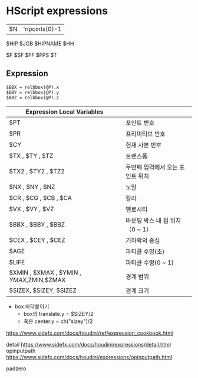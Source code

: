 # HScript expressions

|     |               |
| --- | ------------- |
| $N  | 'npoints(0)-1 |


$HIP
$JOB
$HIPNAME
$HH

$F
$SF
$FF
$FPS
$T

## Expression

``` vex
$BBX = relbbox(@P).x
$BBY = relbbox(@P).y
$BBZ = relbbox(@P).z
```

| Expression Local Variables                 |                                  |
| ------------------------------------------ | -------------------------------- |
| $PT                                        | 포인트 번호                      |
| $PR                                        | 프리미티브 번호                  |
| $CY                                        | 현재 사본 번호                   |
| $TX   , $TY   , $TZ                        | 트랜스폼                         |
| $TX2  , $TY2  , $TZ2                       | 두번째 입력에서 오는 포인트 위치 |
| $NX   , $NY   , $NZ                        | 노말                             |
| $CR   , $CG   , $CB   , $CA                | 칼라                             |
| $VX   , $VY   , $VZ                        | 벨로시티                         |
| $BBX  , $BBY  , $BBZ                       | 바운딩 박스 내 점 위치（0 ~ 1）  |
| $CEX  , $CEY  , $CEZ                       | 기하학의 중심                    |
| $AGE                                       | 파티클 수명(초)                  |
| $LIFE                                      | 파티클 수명(0 ~ 1)               |
| $XMIN , $XMAX , $YMIN  , $YMAX,$ZMIN,$ZMAX | 경계 범위                        |
| $SIZEX, $SIZEY, $SIZEZ                     | 경계 크기                        |


- box 바닦붙이기
  - box의 translate.y = $SIZEY/2
  - 혹은 center.y = ch("sizey")/2


https://www.sidefx.com/docs/houdini/ref/expression_cookbook.html

detail
  https://www.sidefx.com/docs/houdini/expressions/detail.html
opinputpath
  https://www.sidefx.com/docs/houdini/expressions/opinputpath.html



padzero